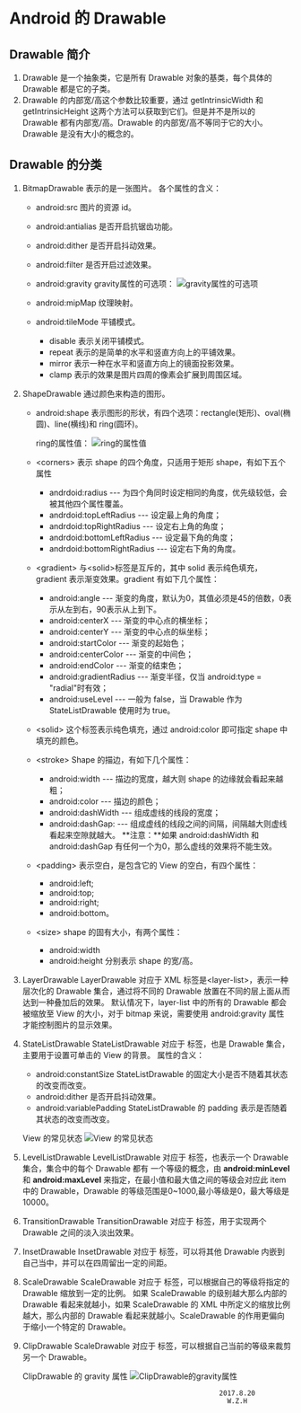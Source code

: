 # Android 的 Drawable
## Drawable 简介
1. Drawable 是一个抽象类，它是所有 Drawable 对象的基类，每个具体的 Drawable 都是它的子类。
2. Drawable 的内部宽/高这个参数比较重要，通过 getIntrinsicWidth 和 getIntrinsicHeight 这两个方法可以获取到它们。但是并不是所以的 Drawable 都有内部宽/高。Drawable 的内部宽/高不等同于它的大小。Drawable 是没有大小的概念的。

## Drawable 的分类
1. BitmapDrawable
    表示的是一张图片。
    各个属性的含义：

    - android:src
        图片的资源 id。
    - android:antialias
        是否开启抗锯齿功能。
    - android:dither
        是否开启抖动效果。
    - android:filter
        是否开启过滤效果。
    - android:gravity
        gravity属性的可选项：
        ![gravity属性的可选项](http://o8fk8z4sl.bkt.clouddn.com/gravity%E5%B1%9E%E6%80%A7%E7%9A%84%E5%8F%AF%E9%80%89%E9%A1%B9.png)
    - android:mipMap
        纹理映射。
    - android:tileMode
        平铺模式。

        - disable
            表示关闭平铺模式。
        - repeat
            表示的是简单的水平和竖直方向上的平铺效果。
        - mirror
            表示一种在水平和竖直方向上的镜面投影效果。
        - clamp
            表示的效果是图片四周的像素会扩展到周围区域。

2. ShapeDrawable
    通过颜色来构造的图形。

    - android:shape
        表示图形的形状，有四个选项：rectangle(矩形)、oval(椭圆)、line(横线)和 ring(圆环)。
        
        ring的属性值：
        ![ring的属性值](http://o8fk8z4sl.bkt.clouddn.com/ring%E7%9A%84%E5%B1%9E%E6%80%A7%E5%80%BC.png)
    - <corners\>
        表示 shape 的四个角度，只适用于矩形 shape，有如下五个属性
        - andrdoid:radius --- 为四个角同时设定相同的角度，优先级较低，会被其他四个属性覆盖。
        - andrdoid:topLeftRadius --- 设定最上角的角度；
        - andrdoid:topRightRadius --- 设定右上角的角度；
        - andrdoid:bottomLeftRadius --- 设定最下角的角度；
        - andrdoid:bottomRightRadius --- 设定右下角的角度。
    - <gradient\>
        与<solid\>标签是互斥的，其中 solid 表示纯色填充，gradient 表示渐变效果。gradient 有如下几个属性：
        - android:angle --- 渐变的角度，默认为0，其值必须是45的倍数，0表示从左到右，90表示从上到下。
        - android:centerX --- 渐变的中心点的横坐标；
        - android:centerY --- 渐变的中心点的纵坐标；
        - android:startColor --- 渐变的起始色；
        - android:centerColor --- 渐变的中间色；
        - android:endColor --- 渐变的结束色；
        - android:gradientRadius --- 渐变半径，仅当 android:type = "radial"时有效；
        - android:useLevel --- 一般为 false，当 Drawable 作为 StateListDrawable 使用时为 true。
    - <solid\>
        这个标签表示纯色填充，通过 android:color 即可指定 shape 中填充的颜色。
    - <stroke\>
        Shape 的描边，有如下几个属性：
        - android:width --- 描边的宽度，越大则 shape 的边缘就会看起来越粗；
        - android:color --- 描边的颜色；
        - android:dashWidth --- 组成虚线的线段的宽度；
        - android:dashGap: --- 组成虚线的线段之间的间隔，间隔越大则虚线看起来空隙就越大。
        **注意：**如果 android:dashWidth 和 android:dashGap 有任何一个为0，那么虚线的效果将不能生效。
    - <padding\>
        表示空白，是包含它的 View 的空白，有四个属性：
        - android:left;
        - android:top;
        - android:right;
        - android:bottom。
    - <size\> 
        shape 的固有大小，有两个属性：
        - android:width
        - android:height
        分别表示 shape 的宽/高。

3. LayerDrawable
    LayerDrawable 对应于 XML 标签是<layer-list\>，表示一种层次化的 Drawable 集合，通过将不同的 Drawable 放置在不同的层上面从而达到一种叠加后的效果。
    默认情况下，layer-list 中的所有的 Drawable 都会被缩放至 View 的大小，对于 bitmap 来说，需要使用 android:gravity 属性才能控制图片的显示效果。

4. StateListDrawable
    StateListDrawable 对应于 <selector> 标签，也是 Drawable 集合，主要用于设置可单击的 View 的背景。
    属性的含义：

    - android:constantSize
        StateListDrawable 的固定大小是否不随着其状态的改变而改变。
    - android:dither
        是否开启抖动效果。
    - android:variablePadding
        StateListDrawable 的 padding 表示是否随着其状态的改变而改变。

    View 的常见状态
    ![View 的常见状态](http://o8fk8z4sl.bkt.clouddn.com/View%E7%9A%84%E5%B8%B8%E8%A7%81%E7%8A%B6%E6%80%81.png)

5. LevelListDrawable
    LevelListDrawable 对应于 <level-list> 标签，也表示一个 Drawable 集合，集合中的每个 Drawable 都有 一个等级的概念，由 **android:minLevel** 和 **android:maxLevel** 来指定，在最小值和最大值之间的等级会对应此 item 中的 Drawable，Drawable 的等级范围是0~1000,最小等级是0，最大等级是10000。

6. TransitionDrawable
    TransitionDrawable 对应于 <transition> 标签，用于实现两个 Drawable 之间的淡入淡出效果。

7. InsetDrawable
   InsetDrawable 对应于 <inset> 标签，可以将其他 Drawable 内嵌到自己当中，并可以在四周留出一定的间距。

8. ScaleDrawable
    ScaleDrawable 对应于 <scale> 标签，可以根据自己的等级将指定的 Drawable 缩放到一定的比例。
    如果 ScaleDrawable 的级别越大那么内部的 Drawable 看起来就越小，如果 ScaleDrawable 的 XML 中所定义的缩放比例越大，那么内部的 Drawable 看起来就越小。ScaleDrawable 的作用更偏向于缩小一个特定的 Drawable。

9. ClipDrawable
    ScaleDrawable 对应于 <clip> 标签，可以根据自己当前的等级来裁剪另一个 Drawable。

    ClipDrawable 的 gravity 属性
    ![ClipDrawable的gravity属性](http://o8fk8z4sl.bkt.clouddn.com/ClipDrawable%20%E7%9A%84%20gravity%20%E5%B1%9E%E6%80%A7.png)


                                                        2017.8.20
                                                          W.Z.H
